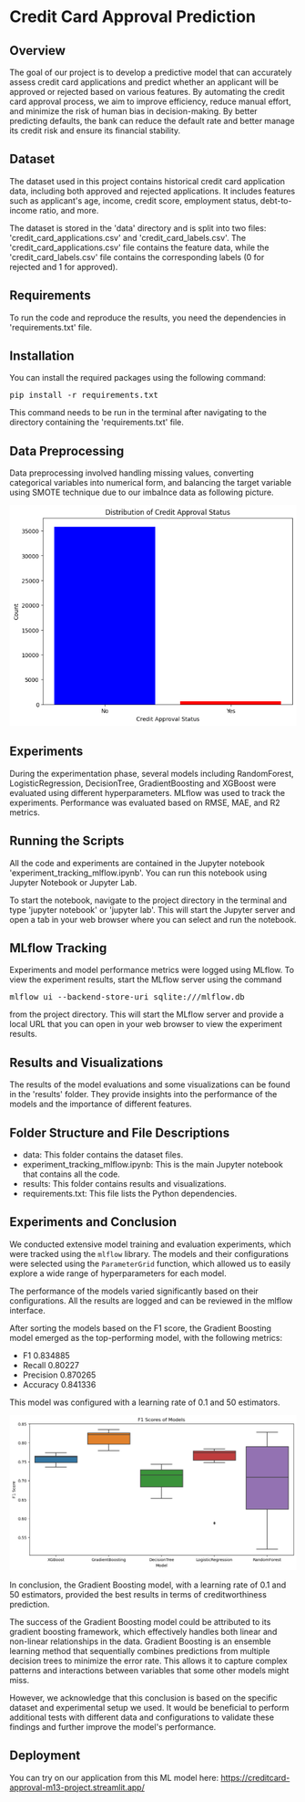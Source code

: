 # Credit Card Approval Prediction
## Overview
The goal of our project is to develop a predictive model that can accurately assess credit card applications and predict whether an applicant will be approved or rejected based on various features. By automating the credit card approval process, we aim to improve efficiency, reduce manual effort, and minimize the risk of human bias in decision-making. By better predicting defaults, the bank can reduce the default rate and better manage its credit risk and ensure its financial stability.

## Dataset
The dataset used in this project contains historical credit card application data, including both approved and rejected applications. It includes features such as applicant's age, income, credit score, employment status, debt-to-income ratio, and more.

The dataset is stored in the 'data' directory and is split into two files: 'credit_card_applications.csv' and 'credit_card_labels.csv'. The 'credit_card_applications.csv' file contains the feature data, while the 'credit_card_labels.csv' file contains the corresponding labels (0 for rejected and 1 for approved).

## Requirements
To run the code and reproduce the results, you need the dependencies in 'requirements.txt' file.

## Installation
You can install the required packages using the following command:

<pre>
pip install -r requirements.txt
</pre>

This command needs to be run in the terminal after navigating to the directory containing the 'requirements.txt' file.

## Data Preprocessing
Data preprocessing involved handling missing values, converting categorical variables into numerical form, and balancing the target variable using SMOTE technique due to our imbalnce data as following picture.

![Data Imbalance](https://github.com/tutalae/creditcard_approval_prediction/blob/main/results/imbalance%20data.png)

## Experiments
During the experimentation phase, several models including RandomForest, LogisticRegression, DecisionTree, GradientBoosting and XGBoost were evaluated using different hyperparameters. MLflow was used to track the experiments. Performance was evaluated based on RMSE, MAE, and R2 metrics.

## Running the Scripts
All the code and experiments are contained in the Jupyter notebook 'experiment_tracking_mlflow.ipynb'. You can run this notebook using Jupyter Notebook or Jupyter Lab.

To start the notebook, navigate to the project directory in the terminal and type 'jupyter notebook' or 'jupyter lab'. This will start the Jupyter server and open a tab in your web browser where you can select and run the notebook.

## MLflow Tracking
Experiments and model performance metrics were logged using MLflow. To view the experiment results, start the MLflow server using the command 

<pre>
mlflow ui --backend-store-uri sqlite:///mlflow.db
</pre>

from the project directory. This will start the MLflow server and provide a local URL that you can open in your web browser to view the experiment results.

## Results and Visualizations
The results of the model evaluations and some visualizations can be found in the 'results' folder. They provide insights into the performance of the models and the importance of different features.

## Folder Structure and File Descriptions
- data: This folder contains the dataset files.
- experiment_tracking_mlflow.ipynb: This is the main Jupyter notebook that contains all the code.
- results: This folder contains results and visualizations.
- requirements.txt: This file lists the Python dependencies.

## Experiments and Conclusion
We conducted extensive model training and evaluation experiments, which were tracked using the `mlflow` library. The models and their configurations were selected using the `ParameterGrid` function, which allowed us to easily explore a wide range of hyperparameters for each model.

The performance of the models varied significantly based on their configurations. All the results are logged and can be reviewed in the mlflow interface.

After sorting the models based on the F1 score, the Gradient Boosting model emerged as the top-performing model, with the following metrics:

- F1           0.834885
- Recall        0.80227
- Precision    0.870265
- Accuracy     0.841336

This model was configured with a learning rate of 0.1 and 50 estimators.

![F1 Scores Comparison between models](https://github.com/tutalae/creditcard_approval_prediction/blob/main/results/f1%20scores.png)

In conclusion, the Gradient Boosting model, with a learning rate of 0.1 and 50 estimators, provided the best results in terms of creditworthiness prediction.

The success of the Gradient Boosting model could be attributed to its gradient boosting framework, which effectively handles both linear and non-linear relationships in the data. Gradient Boosting is an ensemble learning method that sequentially combines predictions from multiple decision trees to minimize the error rate. This allows it to capture complex patterns and interactions between variables that some other models might miss.

However, we acknowledge that this conclusion is based on the specific dataset and experimental setup we used. It would be beneficial to perform additional tests with different data and configurations to validate these findings and further improve the model's performance.

## Deployment

You can try on our application from this ML model here: https://creditcard-approval-m13-project.streamlit.app/
